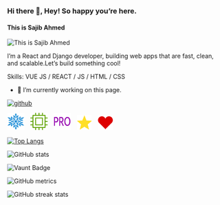 ### Hi there 👋, Hey! So happy you’re here.
#### This is Sajib Ahmed
![This is Sajib Ahmed](https://res.cloudinary.com/dioutvghc/image/upload/v1729245412/Blue_and_Gray_Illustration_Personal_LinkedIn_Banner_cvvweg.png)

I’m a React and Django developer, building web apps that are fast, clean, and scalable.Let’s build something cool!

Skills: VUE JS / REACT / JS / HTML / CSS

- 🔭 I’m currently working on this page. 


[<img src='https://cdn.jsdelivr.net/npm/simple-icons@3.0.1/icons/github.svg' alt='github' height='40'>](https://github.com/sajib925)  

<a href='https://archiveprogram.github.com/'><img src='https://raw.githubusercontent.com/acervenky/animated-github-badges/master/assets/acbadge.gif' width='40' height='40'></a> <a href='https://docs.github.com/en/developers'><img src='https://raw.githubusercontent.com/acervenky/animated-github-badges/master/assets/devbadge.gif' width='40' height='40'></a> <a href='https://github.com/pricing'><img src='https://raw.githubusercontent.com/acervenky/animated-github-badges/master/assets/pro.gif' width='40' height='40'></a> <a href='https://stars.github.com/'><img src='https://raw.githubusercontent.com/acervenky/animated-github-badges/master/assets/starbadge.gif' width='35' height='35'></a> <a href='https://docs.github.com/en/github/supporting-the-open-source-community-with-github-sponsors'><img src='https://raw.githubusercontent.com/acervenky/animated-github-badges/master/assets/sponsorbadge.gif' width='35' height='35'></a> 

[![Top Langs](https://github-readme-stats.vercel.app/api/top-langs/?username=sajib925)](https://github.com/anuraghazra/github-readme-stats)

![GitHub stats](https://github-readme-stats.vercel.app/api?username=sajib925&show_icons=true&count_private=true)  

![Vaunt Badge](https://api.vaunt.dev/v1/github/entities/sajib925/contributions?format=svg&private=true)  

![GitHub metrics](https://metrics.lecoq.io/sajib925)  

![GitHub streak stats](https://streak-stats.demolab.com/?user=sajib925)  

